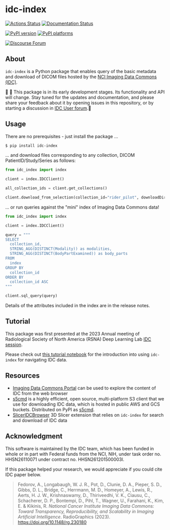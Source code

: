 # idc-index

[![Actions Status][actions-badge]][actions-link]
[![Documentation Status][rtd-badge]][rtd-link]

[![PyPI version][pypi-version]][pypi-link]
[![PyPI platforms][pypi-platforms]][pypi-link]

[![Discourse Forum][discourse-forum-badge]][discourse-forum-link]

<!-- SPHINX-START -->

## About

`idc-index` is a Python package that enables query of the basic metadata and
download of DICOM files hosted by the
[NCI Imaging Data Commons (IDC)](https://imaging.datacommons.cancer.gov).

👷 🚧 This package is in its early development stages. Its functionality and API
will change. Stay tuned for the updates and documentation, and please share your
feedback about it by opening issues in this repository, or by starting a
discussion in [IDC User forum](https://discourse.canceridc.dev/).🚧

## Usage

There are no prerequisites - just install the package ...

```bash
$ pip install idc-index
```

... and download files corresponding to any collection, DICOM
PatientID/Study/Series as follows:

```python
from idc_index import index

client = index.IDCClient()

all_collection_ids = client.get_collections()

client.download_from_selection(collection_id="rider_pilot", downloadDir="/some/dir")
```

... or run queries against the "mini" index of Imaging Data Commons data!

```python
from idc_index import index

client = index.IDCClient()

query = """
SELECT
  collection_id,
  STRING_AGG(DISTINCT(Modality)) as modalities,
  STRING_AGG(DISTINCT(BodyPartExamined)) as body_parts
FROM
  index
GROUP BY
  collection_id
ORDER BY
  collection_id ASC
"""

client.sql_query(query)
```

Details of the attributes included in the index are in the release notes.

## Tutorial

This package was first presented at the 2023 Annual meeting of Radiological
Society of North America (RSNA) Deep Learning Lab
[IDC session](https://github.com/RSNA/AI-Deep-Learning-Lab-2023/tree/main/sessions/idc).

Please check out
[this tutorial notebook](https://github.com/ImagingDataCommons/IDC-Tutorials/blob/master/notebooks/labs/idc_rsna2023.ipynb)
for the introduction into using `idc-index` for navigating IDC data.

## Resources

- [Imaging Data Commons Portal](https://imaging.datacommons.cancer.gov/) can be
  used to explore the content of IDC from the web browser
- [s5cmd](https://github.com/peak/s5cmd) is a highly efficient, open source,
  multi-platform S3 client that we use for downloading IDC data, which is hosted
  in public AWS and GCS buckets. Distributed on PyPI as
  [s5cmd](https://pypi.org/project/s5cmd/).
- [SlicerIDCBrowser](https://github.com/ImagingDataCommons/SlicerIDCBrowser) 3D
  Slicer extension that relies on `idc-index` for search and download of IDC
  data

## Acknowledgment

This software is maintained by the IDC team, which has been funded in whole or
in part with Federal funds from the NCI, NIH, under task order no. HHSN26110071
under contract no. HHSN261201500003l.

If this package helped your research, we would appreciate if you could cite IDC
paper below.

> Fedorov, A., Longabaugh, W. J. R., Pot, D., Clunie, D. A., Pieper, S. D.,
> Gibbs, D. L., Bridge, C., Herrmann, M. D., Homeyer, A., Lewis, R., Aerts, H.
> J. W., Krishnaswamy, D., Thiriveedhi, V. K., Ciausu, C., Schacherer, D. P.,
> Bontempi, D., Pihl, T., Wagner, U., Farahani, K., Kim, E. & Kikinis, R.
> _National Cancer Institute Imaging Data Commons: Toward Transparency,
> Reproducibility, and Scalability in Imaging Artificial Intelligence_.
> RadioGraphics (2023). https://doi.org/10.1148/rg.230180

<!-- prettier-ignore-start -->
[actions-badge]:            https://github.com/ImagingDataCommons/idc-index/workflows/CI/badge.svg
[actions-link]:             https://github.com/ImagingDataCommons/idc-index/actions
[discourse-forum-badge]: https://img.shields.io/discourse/https/discourse.canceridc.dev/status.svg
[discourse-forum-link]:  https://discourse.canceridc.dev/
[pypi-link]:                https://pypi.org/project/idc-index/
[pypi-platforms]:           https://img.shields.io/pypi/pyversions/idc-index
[pypi-version]:             https://img.shields.io/pypi/v/idc-index
[rtd-badge]:                https://readthedocs.org/projects/idc-index/badge/?version=latest
[rtd-link]:                 https://idc-index.readthedocs.io/en/latest/?badge=latest

<!-- prettier-ignore-end -->
